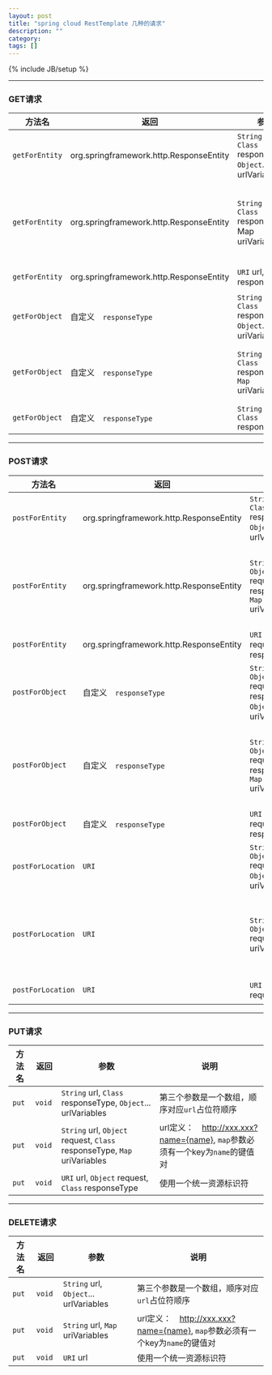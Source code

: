 ```yaml
---
layout: post
title: "spring cloud RestTemplate 几种的请求"
description: ""
category: 
tags: []
---
```

{% include JB/setup %}

---

### GET请求

| 方法名  | 返回　| 参数 | 说明 |
| --- | --- | --- | --- |
|`getForEntity`| org.springframework.http.ResponseEntity |`String` url, `Class` responseType, `Object`... urlVariables| 第三个参数是一个数组，顺序对应`url`占位符顺序 |
|`getForEntity`| org.springframework.http.ResponseEntity |`String` url, `Class` responseType, Map uriVariables| url定义：　http://xxx.xxx?name={name}, map参数必须有一个key为`name`的键值对 |
|`getForEntity`| org.springframework.http.ResponseEntity |`URI` url, `Class` responseType | 使用一个统一资源标识符 |
|`getForObject`| 自定义　`responseType` |`String` url, `Class` responseType, `Object`... uriVariables| `uriVariables`为`url`中占位符对应的参数 |
|`getForObject`| 自定义　`responseType` |`String` url, `Class` responseType, `Map` uriVariables| `uriVariables`为`url`中占位符对应的参数,名称需要与`map`的`key`对应起来 |
|`getForObject`| 自定义　`responseType` |`String` url, `Class` responseType | 使用一个统一资源标识符 |

---

### POST请求

| 方法名  | 返回　| 参数 | 说明 |
| --- | --- | --- | --- |
|`postForEntity`| org.springframework.http.ResponseEntity |`String` url, `Class` responseType, `Object`... urlVariables| 第三个参数是一个数组，顺序对应`url`占位符顺序 |
|`postForEntity`| org.springframework.http.ResponseEntity |`String` url, `Object` request, `Class` responseType, `Map` uriVariables| url定义：　http://xxx.xxx?name={name}, `map`参数必须有一个key为`name`的键值对 |
|`postForEntity`| org.springframework.http.ResponseEntity |`URI` url, `Object` request, `Class` responseType| 使用一个统一资源标识符 |
|`postForObject`| 自定义　`responseType` |`String` url, `Object` request, `Class` responseType, `Object`... uriVariables| 第三个参数是一个数组，顺序对应`url`占位符顺序 |
|`postForObject`| 自定义　`responseType` |`String` url, `Object` request, `Class` responseType, `Map` uriVariables| url定义：　http://xxx.xxx?name={name}, `map`参数必须有一个key为`name`的键值对 |
|`postForObject`| 自定义　`responseType` |`URI` url, `Object` request, `Class` responseType| 使用一个统一资源标识符 |
|`postForLocation`|`URI`| `String` url, `Object` request, `Object`... uriVariables | 第三个参数是一个数组，顺序对应`url`占位符顺序 |
|`postForLocation`|`URI`| `String` url, `Object` request, `Map` uriVariables | url定义：　http://xxx.xxx?name={name}, `map`参数必须有一个key为`name`的键值对 |
|`postForLocation`|`URI`| `URI` url, `Object` request | 使用一个统一资源标识符 |

---

### PUT请求

| 方法名  | 返回　| 参数 | 说明 |
| --- | --- | --- | --- |
|`put`| `void` |`String` url, `Class` responseType, `Object`... urlVariables| 第三个参数是一个数组，顺序对应`url`占位符顺序 |
|`put`| `void` |`String` url, `Object` request, `Class` responseType, `Map` uriVariables| url定义：　http://xxx.xxx?name={name}, `map`参数必须有一个key为`name`的键值对 |
|`put`| `void` |`URI` url, `Object` request, `Class` responseType| 使用一个统一资源标识符 |

---

### DELETE请求

| 方法名  | 返回　| 参数 | 说明 |
| --- | --- | --- | --- |
|`put`| `void` |`String` url, `Object`... urlVariables| 第三个参数是一个数组，顺序对应`url`占位符顺序 |
|`put`| `void` |`String` url, `Map` uriVariables| url定义：　http://xxx.xxx?name={name}, `map`参数必须有一个key为`name`的键值对 |
|`put`| `void` |`URI` url| 使用一个统一资源标识符 |
